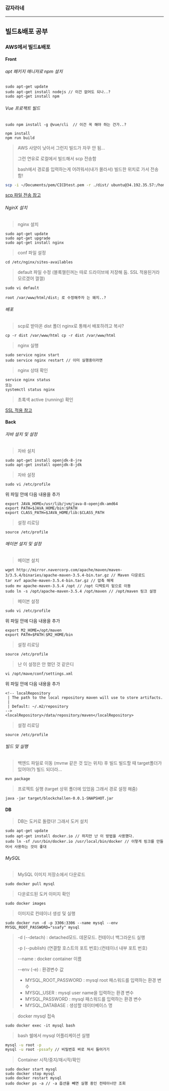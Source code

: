 ### 감자라네

--------------------------



## 빌드&배포 공부

### AWS에서 빌드&배포

#### Front

###### apt 패키지 매니저로 npm 설치

```shell
sudo apt-get update
sudo apt-get install nodejs // 이건 없어도 되나..?
sudo apt-get install npm
```



###### Vue 프로젝트 빌드

``` shell
sudo npm install -g @vue/cli  // 이건 꼭 해야 하는 건가..?

npm install
npm run build
```

> AWS 사양이 낮아서 그런지 빌드가 자꾸 안 됨...
>
> 그런 연유로 로컬에서 빌드해서 scp 전송함
>
> bash에서 경로를 입력하는게 어려워서(내가 몰라서) 빌드한 위치로 가서 전송함!

```bash
scp -i ~/Documents/pem/CICDtest.pem -r ./dist/ ubuntu@34.192.35.57:/home/ubuntu/
```

[scp 파일 전송 참고](https://www.sallys.space/blog/2017/11/28/aws-scp/)



###### NginX 설치

> nginx 설치

```shell
sudo apt-get update
sudo apt-get upgrade
sudo apt-get install nginx
```

> conf 파일 설정

```shell
cd /etc/nginx/sites-availables
```

> default 파일 수정 (블록챌린꺼는 따로 드라이브에 저장해 둠. SSL 적용된거라 모르겠어 껄껄)

``` shell
sudo vi default

root /var/www/html/dist; 로 수정해주자 는 왜지..?
```



###### 배포

> scp로 받아온 dist 폴더 nginx로 통해서 배포하려고 복사?

```shell
cp -r dist /var/www/html cp -r dist /var/www/html 
```



> nginx 실행

```shell
sudo service nginx start
sudo service nginx restart // 이미 실행중이라면
```

> nginx 상태 확인

```shell
service nginx status
또는
systemctl status nginx
```

> 초록색 active (running) 확인



[SSL 적용 참고](https://shinjongpark.github.io/2020/02/17/AWS-nginx-vue-spring-ssl.html)



#### Back

###### 자바 설치 및 설정

> 자바 설치

```shell
sudo apt-get install openjdk-8-jre
sudo apt-get install openjdk-8-jdk
```



> 자바 설정

```shell
sudo vi /etc/profile
```

위 파일 안에 다음 내용을 추가

```
export JAVA_HOME=/usr/lib/jvm/java-8-openjdk-amd64
export PATH=$JAVA_HOME/bin:$PATH
export CLASS_PATH=$JAVA_HOME/lib:$CLASS_PATH
```



> 설정 리로딩

```shell
source /etc/profile
```



###### 메이븐 설치 및 설정

> 메이븐 설치

```shell
wget http://mirror.navercorp.com/apache/maven/maven-3/3.5.4/binaries/apache-maven-3.5.4-bin.tar.gz // Maven 다운로드
tar xvf apache-maven-3.5.4-bin.tar.gz // 압축 해제
sudo mv apache-maven-3.5.4 /opt // /opt 디렉토리 밑으로 이동
sudo ln -s /opt/apache-maven-3.5.4 /opt/maven // /opt/maven 링크 설정
```



> 메이븐 설정

```shell
sudo vi /etc/profile
```

위 파일 안에 다음 내용을 추가

```
export M2_HOME=/opt/maven
export PATH=$PATH:$M2_HOME/bin
```



> 설정 리로딩

```shell
source /etc/profile
```



> 난 이 설정은 안 했던 것 같은디

```shell
vi /opt/mave/conf/settings.xml
```

위 파일 안에 다음 내용을 추가

```
<!-- localRepository
 | The path to the local repository maven will use to store artifacts.
 |
 | Default: ~/.m2/repository
-->
<localRepository>/data/repository/maven</localRepository>
```



> 설정 리로딩

```
source /etc/profile
```



###### 빌드 및 실행

> 백엔드 파일로 이동 (mvnw 같은 것 있는 위치) 후 빌드 빌드할 때 target폴더가 있어야(?) 빌드 되더라...

```
mvn package
```

> 프로젝트 실행 (target 상위 폴더에 있었음 그래서 경로 설정 해줌)

```
java -jar target/blockchallen-0.0.1-SNAPSHOT.jar
```



#### DB

> DB는 도커로 돌렸다! 그래서 도커 설치

```shell
sudo apt-get update
sudo apt-get install docker.io // 하지만 난 이 방법을 사용했다.
sudo ln -sf /usr/bin/docker.io /usr/local/bin/docker // 이렇게 링크를 만들어서 사용하는 것이 좋대
```



###### MySQL

> MySQL 이미지 저장소에서 다운로드

```shell
sudo docker pull mysql
```

> 다운로드된 도커 이미지 확인

```shell
sudo docker images
```



> 이미지로 컨테이너 생성 및 실행

```shell
sudo docker run -d -p 3306:3306 --name mysql --env MYSQL_ROOT_PASSWORD="ssafy" mysql
```

> -d (--detach) : detached모드. 데몬모드. 컨테이너 백그라운드 실행 
>
> -p (--publish) (연결할 호스트의 포트 번호):(컨테이너 내부 포트 번호)
>
> --name : docker container 이름
>
> --env (-e) : 환경변수 값
>
> - MYSQL_ROOT_PASSWORD : mysql root 패스워드를 입력하는 환경 변수
> - MYSQL_USER : mysql user name을 입력하는 환경 변수
> - MYSQL_PASSWORD : mysql 패스워드를 입력하는 환경 변수
> - MYSQL_DATABASE : 생성할 데이터베이스 명



> docker mysql 접속

```shell
sudo docker exec -it mysql bash
```

> bash 쉘에서 mysql 어플리케이션 실행

```bash
mysql -u root -p
mysql -u root -pssafy // 비밀번호 바로 쳐서 들어가기
```



> Container 시작/중지/재시작/확인

```shell
sudo docker start mysql
sudo docker stop mysql
sudo docker restart mysql
sudo docker ps -a // -a 옵션을 빼면 실행 중인 컨테이너만 조회
```

